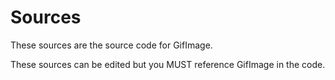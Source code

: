# Sources

These sources are the source code for GifImage.

These sources can be edited but you MUST reference GifImage in the code.
